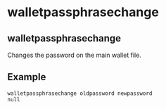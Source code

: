 # walletpassphrasechange

## walletpassphrasechange

Changes the password on the main wallet file.

## Example

```text
walletpassphrasechange oldpassword newpassword
null
```

